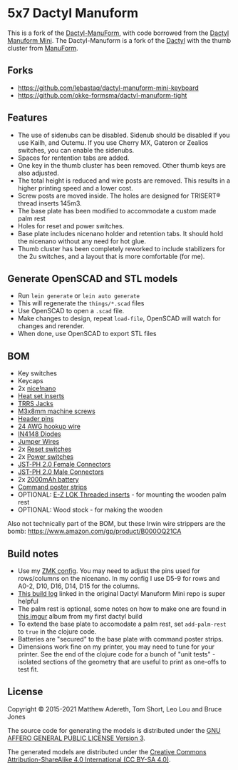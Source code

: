 # 5x7 Dactyl Manuform

This is a fork of the [Dactyl-ManuForm](https://github.com/tshort/dactyl-keyboard), with code borrowed from the [Dactyl Manuform Mini](https://github.com/l4u/dactyl-manuform-mini-keyboard). The Dactyl-Manuform is a fork of the [Dactyl](https://github.com/adereth/dactyl-keyboard) with the thumb cluster from [ManuForm](https://github.com/jeffgran/ManuForm).

## Forks

- https://github.com/lebastaq/dactyl-manuform-mini-keyboard
- https://github.com/okke-formsma/dactyl-manuform-tight

## Features

- The use of sidenubs can be disabled. Sidenub should be disabled if you use Kailh, and Outemu. If you use Cherry MX, Gateron or Zealios switches, you can enable the sidenubs.
- Spaces for rentention tabs are added.
- One key in the thumb cluster has been removed. Other thumb keys are also adjusted.
- The total height is reduced and wire posts are removed. This results in a
  higher printing speed and a lower cost.
- Screw posts are moved inside. The holes are designed for TRISERT® thread inserts 145m3.
- The base plate has been modified to accommodate a custom made palm rest
- Holes for reset and power switches.
- Base plate includes nicenano holder and retention tabs. It should hold the nicenano without any need for hot glue.
- Thumb cluster has been completely reworked to include stabilizers for the 2u switches, and a layout that is more comfortable (for me).

## Generate OpenSCAD and STL models

- Run `lein generate` or `lein auto generate`
- This will regenerate the `things/*.scad` files
- Use OpenSCAD to open a `.scad` file.
- Make changes to design, repeat `load-file`, OpenSCAD will watch for changes and rerender.
- When done, use OpenSCAD to export STL files

## BOM

- Key switches
- Keycaps
- 2x [nice!nano](https://nicekeyboards.com/nice-nano/)
- [Heat set inserts](https://www.digikey.com/en/products/detail/4255/1528-4255-ND/10244656)
- [TRRS Jacks](https://www.amazon.com/gp/product/B07KY7CJCJ)
- [M3x8mm machine screws](https://www.amazon.com/gp/product/B018RSV2AI)
- [Header pins](https://www.amazon.com/gp/product/B074HVBTZ4)
- [24 AWG hookup wire](https://www.digikey.com/en/products/detail/24UL1007SLDKIT/2328-24UL1007SLDKIT-ND/11614213)
- [IN4148 Diodes](https://www.digikey.com/en/products/detail/1N4148-TAP/1N4148-TAPCT-ND/3104296)
- [Jumper Wires](https://www.adafruit.com/product/1949)
- 2x [Reset switches](https://www.amazon.com/gp/product/B07F9PLSRY/ref=ppx_yo_dt_b_asin_title_o00_s00?ie=UTF8&psc=1)
- 2x [Power switches](https://www.amazon.com/gp/product/B07F9K3F82/ref=ppx_yo_dt_b_asin_title_o04_s00?ie=UTF8&psc=1)
- [JST-PH 2.0 Female Connectors](https://www.amazon.com/gp/product/B07NWNPB77/ref=ppx_yo_dt_b_asin_title_o00_s00?ie=UTF8&psc=1)
- [JST-PH 2.0 Male Connectors](https://www.amazon.com/BDHI-Electrical-Connector-Silicone-B184-20/dp/B096D8SCP6/ref=sr_1_11?)
- 2x [2000mAh battery](https://www.adafruit.com/product/2011?gclid=Cj0KCQjw24qHBhCnARIsAPbdtlLyIz9S8vBL4pCs6ABQVzd6cbMSSxXIwCSSCJmDJpHVJcIGRTOgobsaAtevEALw_wcB)
- [Command poster strips](https://www.amazon.com/Command-Damage-Free-Poster-posters-Packaging/dp/B0751VFF2X/ref=sr_1_1_sspa)
- OPTIONAL: [E-Z LOK Threaded inserts](https://www.amazon.com/gp/product/B015CAPTZI) - for mounting the wooden palm rest
- OPTIONAL: Wood stock - for making the wooden

Also not technically part of the BOM, but these Irwin wire strippers are the bomb: https://www.amazon.com/gp/product/B000OQ21CA

## Build notes

- Use my [ZMK config](https://github.com/brucedjones/zmk-config). You may need to adjust the pins used for rows/columns on the nicenano. In my config I use D5-9 for rows and A0-2, D10, D16, D14, D15 for the columns.
- [This build log](https://www.beekeeb.com/dactyl-manuform-mini-mechanical-keyboard-build-log/) linked in the original Dactyl Manuform Mini repo is super helpful
- The palm rest is optional, some notes on how to make one are found in [this imgur](https://imgur.com/gallery/1zfyPCG) album from my first dactyl build
- To extend the base plate to accomodate a palm rest, set `add-palm-rest` to `true` in the clojure code.
- Batteries are "secured" to the base plate with command poster strips.
- Dimensions work fine on my printer, you may need to tune for your printer. See the end of the clojure code for a bunch of "unit tests" - isolated sections of the geometry that are useful to print as one-offs to test fit.

## License

Copyright © 2015-2021 Matthew Adereth, Tom Short, Leo Lou and Bruce Jones

The source code for generating the models is distributed under the [GNU AFFERO GENERAL PUBLIC LICENSE Version 3](LICENSE).

The generated models are distributed under the [Creative Commons Attribution-ShareAlike 4.0 International (CC BY-SA 4.0)](LICENSE-models).
